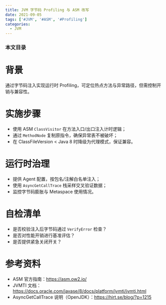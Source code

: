```yaml
---
title: JVM 字节码 Profiling 与 ASM 改写
date: 2021-09-05
tags: ['#JVM', '#ASM', '#Profiling']
categories:
  - JVM
---
```


### 本文目录
<!-- toc -->

# 背景
通过字节码注入实现运行时 Profiling，可定位热点方法与异常路径，但需控制开销与兼容性。

# 实施步骤
- 使用 ASM `ClassVisitor` 在方法入口/出口注入计时逻辑；
- 通过 `MethodNode` 复制原指令，确保异常表不被破坏；
- 在 ClassFileVersion < Java 8 时降级为代理模式，保证兼容。

# 运行时治理
- 提供 Agent 配置，按包名/注解白名单注入；
- 使用 `AsyncGetCallTrace` 栈采样交叉验证数据；
- 监控字节码膨胀与 Metaspace 使用情况。

# 自检清单
- 是否校验注入后字节码通过 `VerifyError` 检查？
- 是否对性能开销进行基准评估？
- 是否提供紧急关闭开关？

# 参考资料
- ASM 官方指南：https://asm.ow2.io/
- JVMTI 文档：https://docs.oracle.com/javase/8/docs/platform/jvmti/jvmti.html
- AsyncGetCallTrace 说明（OpenJDK）：https://hirt.se/blog/?p=1215
